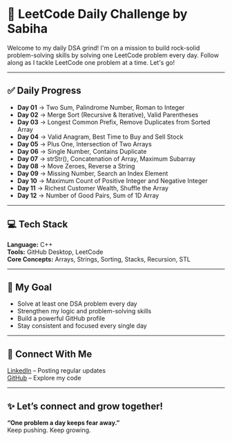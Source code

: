 ﻿# 🚀 LeetCode Daily Challenge by Sabiha

Welcome to my daily DSA grind! I'm on a mission to build rock-solid problem-solving skills by solving one LeetCode problem every day. Follow along as I tackle LeetCode one problem at a time. Let's go!

---

## ✅ Daily Progress

- **Day 01** → Two Sum, Palindrome Number, Roman to Integer  
- **Day 02** → Merge Sort (Recursive & Iterative), Valid Parentheses  
- **Day 03** → Longest Common Prefix, Remove Duplicates from Sorted Array  
- **Day 04** → Valid Anagram, Best Time to Buy and Sell Stock  
- **Day 05** → Plus One, Intersection of Two Arrays  
- **Day 06** → Single Number, Contains Duplicate  
- **Day 07** → strStr(), Concatenation of Array, Maximum Subarray  
- **Day 08** → Move Zeroes, Reverse a String  
- **Day 09** → Missing Number, Search an Index Element  
- **Day 10** → Maximum Count of Positive Integer and Negative Integer  
- **Day 11** → Richest Customer Wealth, Shuffle the Array  
- **Day 12** → Number of Good Pairs, Sum of 1D Array  

---

## 💻 Tech Stack

**Language:** C++  
**Tools:** GitHub Desktop, LeetCode  
**Core Concepts:** Arrays, Strings, Sorting, Stacks, Recursion, STL  

---

## 🎯 My Goal

- Solve at least one DSA problem every day  
- Strengthen my logic and problem-solving skills  
- Build a powerful GitHub profile  
- Stay consistent and focused every single day  

---

## 🤝 Connect With Me

[LinkedIn](https://www.linkedin.com/in/sabiha768/) – Posting regular updates  
[GitHub](https://github.com/Sabiha322) – Explore my code  

---

## ✨ Let’s connect and grow together!

**“One problem a day keeps fear away.”**  
Keep pushing. Keep growing. 
